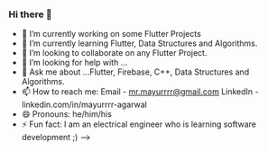 ### Hi there 👋

- 🔭 I’m currently working on some Flutter Projects
- 🌱 I’m currently learning Flutter, Data Structures and Algorithms.
- 👯 I’m looking to collaborate on any Flutter Project.
- 🤔 I’m looking for help with ...
- 💬 Ask me about ...Flutter, Firebase, C++, Data Structures and Algorithms.
- 📫 How to reach me: 
  Email - mr.mayurrrr@gmail.com
  LinkedIn - linkedin.com/in/mayurrrr-agarwal
- 😄 Pronouns: he/him/his
- ⚡ Fun fact: I am an electrical engineer who is learning software development ;)
-->
